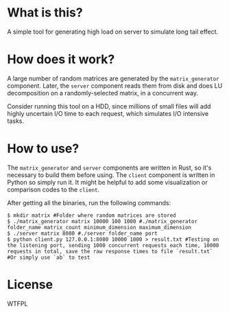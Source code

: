 # What is this?
A simple tool for generating high load on server to simulate long tail effect.

# How does it work?
A large number of random matrices are generated by the `matrix_generator` component. Later, the `server` component reads them from disk and does LU decomposition on a randomly-selected matrix, in a concurrent way.

Consider running this tool on a HDD, since millions of small files will add highly uncertain I/O time to each request, which simulates I/O intensive tasks.

# How to use?
The `matrix_generator` and `server` components are written in Rust, so it's necessary to build them before using. The `client` component is written in Python so simply run it. It might be helpful to add some visualization or comparison codes to the `client`.

After getting all the binaries, run the following commands:

```
$ mkdir matrix #Folder where random matrices are stored
$ ./matrix_generator matrix 10000 100 1000 #./matrix_generator folder_name matrix_count minimum_dimension maximum_dimension
$ ./server matrix 8080 #./server folder_name port
$ python client.py 127.0.0.1:8080 10000 1000 > result.txt #Testing on the listening port, sending 1000 concurrent requests each time, 10000 requests in total, save the raw response times to file `result.txt`
#Or simply use `ab` to test
```

# License
WTFPL